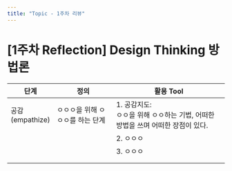 ```yaml
---
title: "Topic - 1주차 리뷰"
---
```



# [1주차 Reflection] Design Thinking 방법론

|단계|정의|활용 Tool|
|----|----|--------|
|공감<br>(empathize)|ㅇㅇㅇ을 위해 ㅇㅇㅇ를 하는 단계|1. 공감지도:<br>ㅇㅇ을 위해 ㅇㅇ하는 기법, 어떠한 방법을 쓰며 어떠한 장점이 있다.|
|||2. ㅇㅇㅇ|
|||3. ㅇㅇㅇ|
||||
||||
